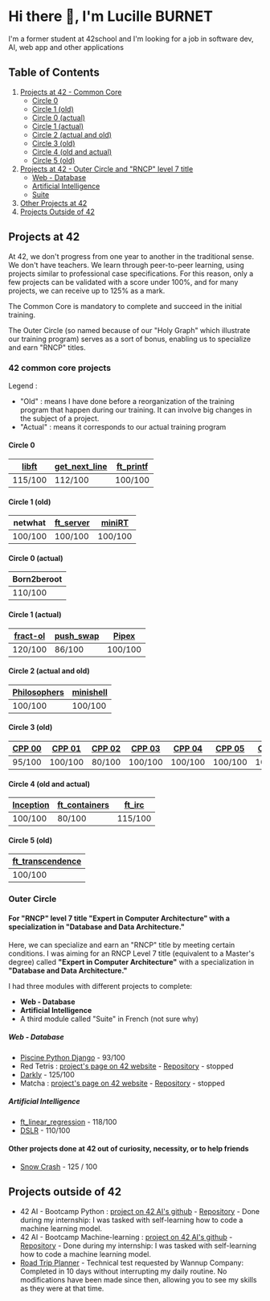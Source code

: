 # Hi there 👋, I'm Lucille BURNET

I'm a former student at 42school and I'm looking for a job in software dev, AI, web app and other applications

## Table of Contents

1. [Projects at 42 - Common Core](#projects-at-42)
   - [Circle 0](#circle-0)
   - [Circle 1 (old)](#circle-1-old)
   - [Circle 0 (actual)](#circle-0-actual)
   - [Circle 1 (actual)](#circle-1-actual)
   - [Circle 2 (actual and old)](#circle-2-actual-and-old)
   - [Circle 3 (old)](#circle-3-old)
   - [Circle 4 (old and actual)](#circle-4-old-and-actual)
   - [Circle 5 (old)](#circle-5-old)
2. [Projects at 42 - Outer Circle and "RNCP" level 7 title](#outer-circle)
   - [Web - Database](#web---database)
   - [Artificial Intelligence](#artificial-intelligence)
   - [Suite](#suite)
3. [Other Projects at 42](#other-projects-done-at-42-out-of-curiosity-necessity-or-to-help-friends)
4. [Projects Outside of 42](#projects-outside-of-42)


## Projects at 42
At 42, we don't progress from one year to another in the traditional sense. We don't have teachers. We learn through peer-to-peer learning, using projects similar to professional case specifications. For this reason, only a few projects can be validated with a score under 100%, and for many projects, we can receive up to 125% as a mark.

The Common Core is mandatory to complete and succeed in the initial training.

The Outer Circle (so named because of our "Holy Graph" which illustrate our training program) serves as a sort of bonus, enabling us to specialize and earn "RNCP" titles.

### 42 common core projects

Legend :
* "Old" : means I have done before a reorganization of the training program that happen during our training. It can involve big changes in the subject of a project.
* "Actual" : means it corresponds to our actual training program

#### Circle 0
| [libft](https://github.com/aleyra/Libft) | [get_next_line](https://github.com/aleyra/Get_Next_Line) | [ft_printf](https://github.com/aleyra/ft_printf) |
|-----------|-----------|-----------|
| 115/100   | 112/100   | 100/100   |

#### Circle 1 (old)
| netwhat | [ft_server](https://github.com/aleyra/ft_server) | [miniRT](https://github.com/aleyra/miniRT) |
|-----------|-----------|-----------|
| 100/100   | 100/100   | 100/100   |

#### Circle 0 (actual)
| Born2beroot |
|-------------|
| 110/100     |

#### Circle 1 (actual)
| [fract-ol](https://github.com/aleyra/fract-ol) | [push_swap](https://github.com/aleyra/Push_swap) | [Pipex](https://github.com/aleyra/Pipex) |
|-----------|-----------|-----------|
| 120/100   | 86/100    | 100/100   |

#### Circle 2 (actual and old)
| [Philosophers](https://github.com/aleyra/Philosopher) | [minishell](https://github.com/aleyra/MiniShell) |
|-----------|-----------|
| 100/100   | 100/100   |

#### Circle 3 (old)
| [CPP 00](https://github.com/aleyra/CPP-Module-00) | [CPP 01](https://github.com/aleyra/CPP-Module-01) | [CPP 02](https://github.com/aleyra/CPP-Module-02) | [CPP 03](https://github.com/aleyra/CPP-Module-03) | [CPP 04](https://github.com/aleyra/CPP-Module-04) | [CPP 05](https://github.com/aleyra/CPP-Module-05) | [CPP 06](https://github.com/aleyra/CPP-Module-06) | [CPP 07](https://github.com/aleyra/CPP-Module-07) | [CPP 08](https://github.com/aleyra/CPP-Module-08) | 
|-------------|-----------|-----------|-----------|-----------|-----------|-----------|-----------|-----------|
| 95/100      | 100/100   | 80/100    | 100/100   | 100/100   | 100/100   | 100/100   | 100/100   | 100/100   |

#### Circle 4 (old and actual)
| [Inception](https://github.com/aleyra/Inception) | [ft_containers](https://github.com/aleyra/ft_containers.git) | [ft_irc](https://github.com/aleyra/ft_irc) |
|-------------|-------------|----------|
| 100/100     | 80/100      | 115/100  |

#### Circle 5 (old)
| [ft_transcendence](https://github.com/LetoGdT/transcendence) |
|---------------------------|
| 100/100                   |

### Outer Circle

#### For "RNCP" level 7 title "Expert in Computer Architecture" with a specialization in "Database and Data Architecture."
Here, we can specialize and earn an "RNCP" title by meeting certain conditions. I was aiming for an RNCP Level 7 title (equivalent to a Master's degree) called **"Expert in Computer Architecture"** with a specialization in **"Database and Data Architecture."**

I had three modules with different projects to complete:

* **Web - Database**
* **Artificial Intelligence**
* A third module called "Suite" in French (not sure why)


##### Web - Database
- [Piscine Python Django](https://github.com/aleyra/Piscine-Django/tree/master) - 93/100 
- Red Tetris : [project's page on 42 website](https://projects.intra.42.fr/projects/42cursus-red-tetris) - [Repository](https://github.com/aleyra/red-tetris/tree/master) - stopped
- [Darkly](https://github.com/aleyra/Darkly) - 125/100
- Matcha : [project's page on 42 website](https://projects.intra.42.fr/projects/42cursus-matcha) - [Repository](https://github.com/aleyra/matcha) - stopped

##### Artificial Intelligence

- [ft_linear_regression](https://github.com/aleyra/ft_linear_regresssion) - 118/100
- [DSLR](https://github.com/fdaumas/dslr) - 110/100

#### Other projects done at 42 out of curiosity, necessity, or to help friends
- [Snow Crash](https://github.com/mfunyu/snow-crash) - 125 / 100

## Projects outside of 42
- 42 AI - Bootcamp Python : [project on 42 AI's github](https://github.com/42-AI/bootcamp_python/releases) - [Repository](https://github.com/aleyra/42IA_bootcamp_python) - Done during my internship: I was tasked with self-learning how to code a machine learning model.
- 42 AI - Bootcamp Machine-learning : [project on 42 AI's github](https://github.com/42-AI/bootcamp_machine-learning/releases) - [Repository](https://github.com/aleyra/42IA_bootcamp_machine-learning) - Done during my internship: I was tasked with self-learning how to code a machine learning model.
- [Road Trip Planner](https://github.com/aleyra/Road-Trip-Planner) - Technical test requested by Wannup Company: Completed in 10 days without interrupting my daily routine. No modifications have been made since then, allowing you to see my skills as they were at that time.
